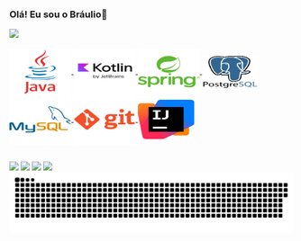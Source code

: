 ### Olá! Eu sou o Bráulio👋


 

<div>
  <a href="https://github.com/Braulio-Carvalho">   
  <img height="180" src="https://github-readme-stats.vercel.app/api?username=Braulio-Carvalho&show_icons=true&theme=light&include_all_commits=true&count_private=true"/>
<!--  <img height="180em" src="https://github-readme-stats.vercel.app/api/top-langs/?username=Braulio-Carvalho&layout=compact&langs_count=7&theme=tokyonight"/> -->
	  <div style="display: inline_block"><br> 
  <img align="center" alt="Braulio-Java" height="80" width="110" src="https://raw.githubusercontent.com/devicons/devicon/master/icons/java/java-original-wordmark.svg">
  <img align="center" alt="Braulio-kotlin" height="80" width="110" src="https://raw.githubusercontent.com/devicons/devicon/master/icons/kotlin/kotlin-original-wordmark.svg"> 
		<img align="center" alt="Braulio-kotlin" height="80" width="110" src="https://github.com/devicons/devicon/blob/master/icons/spring/spring-original-wordmark.svg"> 
		<img align="center" alt="Braulio-kotlin" height="60" width="100" src="https://github.com/devicons/devicon/blob/master/icons/postgresql/postgresql-original-wordmark.svg"> 
		<img align="center" alt="Braulio-kotlin" height="90" width="110" src="https://github.com/devicons/devicon/blob/master/icons/mysql/mysql-original-wordmark.svg"> 
		<img align="center" alt="Braulio-kotlin" height="90" width="110" src="https://github.com/devicons/devicon/blob/master/icons/git/git-plain-wordmark.svg">
  <img align="center" alt="Braulio-kotlin" height="70" width="100" src="https://github.com/devicons/devicon/blob/master/icons/intellij/intellij-original.svg">
	
   </div>
  
  ##
 
<div> 	

 <a href = "mailto:braulio.carvalho@outlook.com"><img src="https://img.shields.io/badge/-Outlook-%230078D4?style=for-the-badge&logo=microsoftoutlook&logoColor=white" target="_blank"></a>
 <a href = "mailto:braulio.github@gmail.com"><img src="https://img.shields.io/badge/-Gmail-%23333?style=for-the-badge&logo=gmail&logoColor=white" target="_blank"></a>
 <a href="https://www.linkedin.com/in/braulio-carvalho/" target="_blank"><img src="https://img.shields.io/badge/-LinkedIn-%230077B5?style=for-the-badge&logo=linkedin&logoColor=white" target="_blank"></a> 
 <a href="https://medium.com/@Braulio_Carvalho" target="_blank"><img src="https://img.shields.io/badge/Medium-12100E?style=for-the-badge&logo=medium&logoColor=white" target="_blank"></a>
 ![Snake animation](https://github.com/Braulio-Carvalho/Braulio-Carvalho/blob/output/github-contribution-grid-snake.svg)


</div>
 
 


